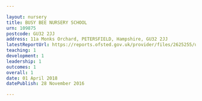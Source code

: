 ```yaml
---

layout: nursery
title: BUSY BEE NURSERY SCHOOL
urn: 109875
postcode: GU32 2JJ
address: 11a Monks Orchard, PETERSFIELD, Hampshire, GU32 2JJ
latestReportUrl: https://reports.ofsted.gov.uk/provider/files/2625255/urn/109875.pdf
teaching: 1
development: 1
leadership: 1
outcomes: 1
overall: 1
date: 01 April 2018 
datePublish: 28 November 2016

---
```

